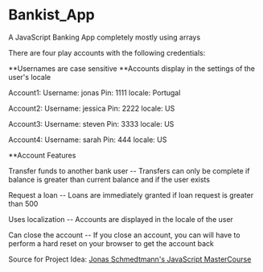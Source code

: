 # Bankist_App
A JavaScript Banking App completely mostly using arrays

There are four play accounts with the following credentials:

**Usernames are case sensitive
**Accounts display in the settings of the user's locale

Account1:
Username: jonas
Pin: 1111
locale: Portugal

Account2:
Username: jessica
Pin: 2222
locale: US


Account3:
Username: steven
Pin: 3333
locale: US

Account4:
Username: sarah
Pin: 444
locale: US

**Account Features

Transfer funds to another bank user
 -- Transfers can only be complete if balance is greater than current balance and if the user exists
 
 Request a loan
 -- Loans are immediately granted if loan request is greater than 500
 
 Uses localization
 -- Accounts are displayed in the locale of the user
 
 Can close the account
 -- If you close an account, you can will have to perform a hard reset on your browser to get the account back
 
Source for Project Idea: [Jonas Schmedtmann's JavaScript MasterCourse](https://www.udemy.com/course/the-complete-javascript-course)
